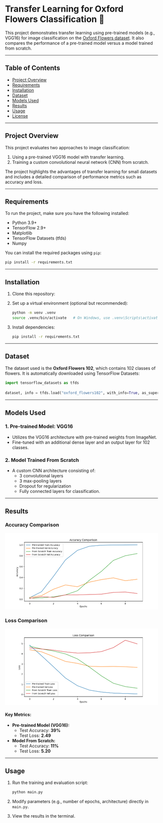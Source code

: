 # Transfer Learning for Oxford Flowers Classification 🌼

This project demonstrates transfer learning using pre-trained models (e.g., VGG16) for image classification on the [Oxford Flowers dataset](https://www.robots.ox.ac.uk/~vgg/data/flowers/102/). It also compares the performance of a pre-trained model versus a model trained from scratch.

---

## Table of Contents
- [Project Overview](#project-overview)
- [Requirements](#requirements)
- [Installation](#installation)
- [Dataset](#dataset)
- [Models Used](#models-used)
- [Results](#results)
- [Usage](#usage)
- [License](#license)

---

## Project Overview

This project evaluates two approaches to image classification:
1. Using a pre-trained VGG16 model with transfer learning.
2. Training a custom convolutional neural network (CNN) from scratch.

The project highlights the advantages of transfer learning for small datasets and includes a detailed comparison of performance metrics such as accuracy and loss.

---

## Requirements

To run the project, make sure you have the following installed:

- Python 3.9+
- TensorFlow 2.9+
- Matplotlib
- TensorFlow Datasets (tfds)
- Numpy

You can install the required packages using `pip`:

```bash
pip install -r requirements.txt
```

---

## Installation

1. Clone this repository:


2. Set up a virtual environment (optional but recommended):

   ```bash
   python -m venv .venv
   source .venv/bin/activate   # On Windows, use .venv\Scripts\activate
   ```

3. Install dependencies:

   ```bash
   pip install -r requirements.txt
   ```

---

## Dataset

The dataset used is the **Oxford Flowers 102**, which contains 102 classes of flowers. It is automatically downloaded using TensorFlow Datasets:

```python
import tensorflow_datasets as tfds

dataset, info = tfds.load("oxford_flowers102", with_info=True, as_supervised=True)
```

---

## Models Used

### 1. Pre-trained Model: VGG16
- Utilizes the VGG16 architecture with pre-trained weights from ImageNet.
- Fine-tuned with an additional dense layer and an output layer for 102 classes.

### 2. Model Trained From Scratch
- A custom CNN architecture consisting of:
  - 3 convolutional layers
  - 3 max-pooling layers
  - Dropout for regularization
  - Fully connected layers for classification.

---

## Results

### Accuracy Comparison

![Accuracy Comparison](plots/Accuracy_Comparison.png)

### Loss Comparison

![Loss Comparison](plots/Loss_Comparison.png)

#### Key Metrics:
- **Pre-trained Model (VGG16):**
  - Test Accuracy: **39%**
  - Test Loss: **2.49**
- **Model From Scratch:**
  - Test Accuracy: **11%**
  - Test Loss: **5.20**

---

## Usage

1. Run the training and evaluation script:

   ```bash
   python main.py
   ```

2. Modify parameters (e.g., number of epochs, architecture) directly in `main.py`.

3. View the results in the terminal.

